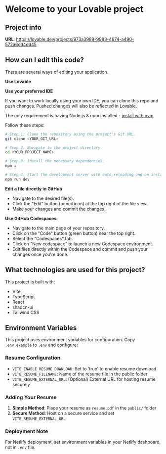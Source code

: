 # Welcome to your Lovable project

## Project info

**URL**: https://lovable.dev/projects/973a3989-9983-4974-a490-572a6cd4dd45

## How can I edit this code?

There are several ways of editing your application.

**Use Lovable**




**Use your preferred IDE**

If you want to work locally using your own IDE, you can clone this repo and push changes. Pushed changes will also be reflected in Lovable.

The only requirement is having Node.js & npm installed - [install with nvm](https://github.com/nvm-sh/nvm#installing-and-updating)

Follow these steps:

```sh
# Step 1: Clone the repository using the project's Git URL.
git clone <YOUR_GIT_URL>

# Step 2: Navigate to the project directory.
cd <YOUR_PROJECT_NAME>

# Step 3: Install the necessary dependencies.
npm i

# Step 4: Start the development server with auto-reloading and an instant preview.
npm run dev
```

**Edit a file directly in GitHub**

- Navigate to the desired file(s).
- Click the "Edit" button (pencil icon) at the top right of the file view.
- Make your changes and commit the changes.

**Use GitHub Codespaces**

- Navigate to the main page of your repository.
- Click on the "Code" button (green button) near the top right.
- Select the "Codespaces" tab.
- Click on "New codespace" to launch a new Codespace environment.
- Edit files directly within the Codespace and commit and push your changes once you're done.

## What technologies are used for this project?

This project is built with:

- Vite
- TypeScript
- React
- shadcn-ui
- Tailwind CSS

## Environment Variables

This project uses environment variables for configuration. Copy `.env.example` to `.env` and configure:

### Resume Configuration
- `VITE_ENABLE_RESUME_DOWNLOAD`: Set to 'true' to enable resume download
- `VITE_RESUME_FILENAME`: Name of the resume file in the public folder
- `VITE_RESUME_EXTERNAL_URL`: (Optional) External URL for hosting resume securely

### Adding Your Resume
1. **Simple Method**: Place your resume as `resume.pdf` in the `public/` folder
2. **Secure Method**: Host on a secure service and set `VITE_RESUME_EXTERNAL_URL`

### Deployment Note
For Netlify deployment, set environment variables in your Netlify dashboard, not in `.env` file.



